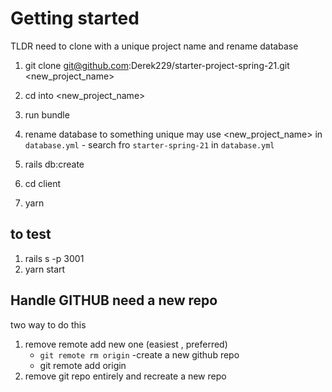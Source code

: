 # Getting started
TLDR need to clone with a unique project name and rename database

1. git clone git@github.com:Derek229/starter-project-spring-21.git <new_project_name>

2. cd  into <new_project_name>

3. run bundle 

4. rename database to something unique may use <new_project_name> in `database.yml` - search fro `starter-spring-21` in `database.yml` 

5. rails db:create
6. cd client
7. yarn

## to test 
1. rails s -p 3001
2. yarn start

## Handle GITHUB  need a new repo
 two way to do this 

1. remove remote add new one (easiest , preferred)
    - `git remote rm origin`
    -create a new github repo
    - git remote add origin <ssh link to repo>
2. remove git repo entirely and recreate a new repo
